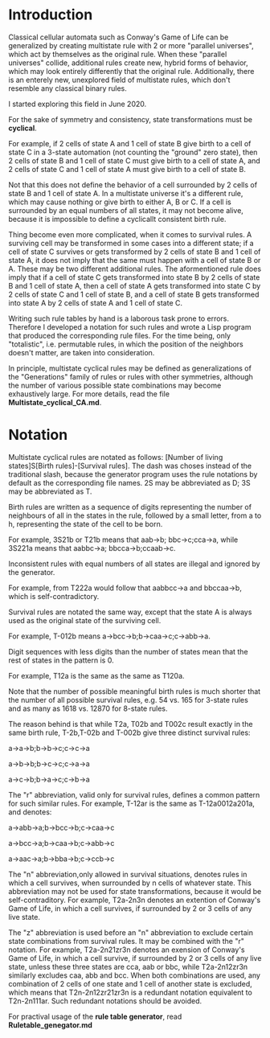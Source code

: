 # Introduction

Classical cellular automata such as Conway's Game of Life can be generalized by creating multistate rule with 2 or more "parallel universes", which act by themselves as the original rule. When these "parallel universes" collide, additional rules create new, hybrid forms of behavior, which may look entirely differently that the original rule. 
Additionally, there is an enterely new, unexplored field of multistate rules, which don't resemble any classical binary rules.

I started exploring this field in June 2020.

For the sake of symmetry and consistency, state transformations must be **cyclical**.

For example, if 2 cells of state A and 1 cell of state B give birth to a cell of state C in a 3-state automation (not counting the "ground" zero state), 
then 2 cells of state B and 1 cell of state C must give birth to a cell of state A, and 2 cells of state C and 1 cell of state A must give birth to a cell of state B.

Not that this does not define the behavior of a cell surrounded by 2 cells of state B and 1 cell of state A. In a multistate universe it's a different rule, which may cause nothing or give birth to either A, B or C. If a cell is surrounded by an equal numbers of all states, it may not become alive, because it is impossible to define a cyclicallt consistent birth rule.

Thing become even more complicated, when it comes to survival rules. A surviving cell may be transformed in some cases into a different state; if a cell of state C survives or gets transformed by 2 cells of state B and 1 cell of state A, it does not imply that the same must happen with a cell of state B or A. These may be two different additional rules. The aformentioned rule does imply that if a cell of state C gets transformed into state B by 2 cells of state B and 1 cell of state A, then a cell of state A gets transformed into state C by 2 cells of state C and 1 cell of state B, and a cell of state B gets transformed into state A by 2 cells of state A and 1 cell of state C.

Writing such rule tables by hand is a laborous task prone to errors. Therefore I developed a notation for such rules and wrote a Lisp program that produced the corresponding rule files. For the time being, only "totalistic", i.e. permutable rules, in which the position of the neighbors doesn't matter, are taken into consideration.

In principle, multistate cyclical rules may be defined as generalizations of the "Generations" family of rules or rules with other symmetries, although the number of various possible state combinations may become exhaustively large. For more details, read the file **Multistate_cyclical_CA.md**.

# Notation

Multistate cyclical rules are notated as follows: [Number of living states]S[Birth rules]-[Survival rules]. The dash was choses instead of the traditional slash, because the generator program uses the rule notations by default as the corresponding file names.
2S may be abbreviated as D; 3S may be abbreviated as T.

Birth rules are written as a sequence of digits representing the number of neighbours of all in the states in the rule, 
followed by a small letter, from a to h, representing the state of the cell to be born. 

For example, 3S21b or T21b means that aab->b; bbc->c;cca->a, while 3S221a means that aabbc->a; bbcca->b;ccaab->c.

Inconsistent rules with equal numbers of all states are illegal and ignored by the generator.

For example, from T222a would follow that aabbcc->a and bbccaa->b, which is self-contradictory.

Survival rules are notated the same way, except that the state A is always used as the original state of the surviving cell.

For example, T-012b means a->bcc->b;b->caa->c;c->abb->a. 

Digit sequences with less digits than the number of states mean that the rest of states in the pattern is 0.

For example, T12a is the same as the same as T120a.

Note that the number of possible meaningful birth rules is much shorter that the number of all possible survival rules, e.g. 54 vs. 165 for 3-state rules and as many as 1618 vs. 12870 for 8-state rules.

The reason behind is that while T2a, T02b and T002c result exactly in the same birth rule, T-2b,T-02b and T-002b give three distinct survival rules:

a->a->b;b->b->c;c->c->a

a->b->b;b->c->c;c->a->a

a->c->b;b->a->c;c->b->a


The "r" abbreviation, valid only for survival rules, defines a common pattern for such similar rules. For example, T-12ar is the same as T-12a0012a201a, and denotes:

a->abb->a;b->bcc->b;c->caa->c

a->bcc->a;b->caa->b;c->abb->c

a->aac->a;b->bba->b;c->ccb->c

The "n" abbreviation,only allowed in survival situations, denotes rules in which a cell survives, when surrounded by n cells of whatever state. This abbreviation may not be used for state transformations, because it would be self-contraditory. For example, T2a-2n3n denotes an extention of Conway's Game of Life, in which a cell survives, if surrounded by 2 or 3 cells of any live state.

The "z" abbreviation is used before an "n" abbreviation to exclude certain state combinations from survival rules. It may be combined with the "r" notation. For example, T2a-2n21zr3n denotes an exension of Conway's Game of Life, in which a cell survive, if surrounded by 2 or 3 cells of any live state, unless these three states are cca, aab or bbc, while T2a-2n12zr3n similarly excludes caa, abb and bcc. When both combinations are used, any combination of 2 cells of one state and 1 cell of another state is excluded, which means that T2n-2n12zr21zr3n is a redundant notation equivalent to T2n-2n111ar. Such redundant notations should be avoided.

For practival usage of the **rule table generator**, read **Ruletable_genegator.md**
 
